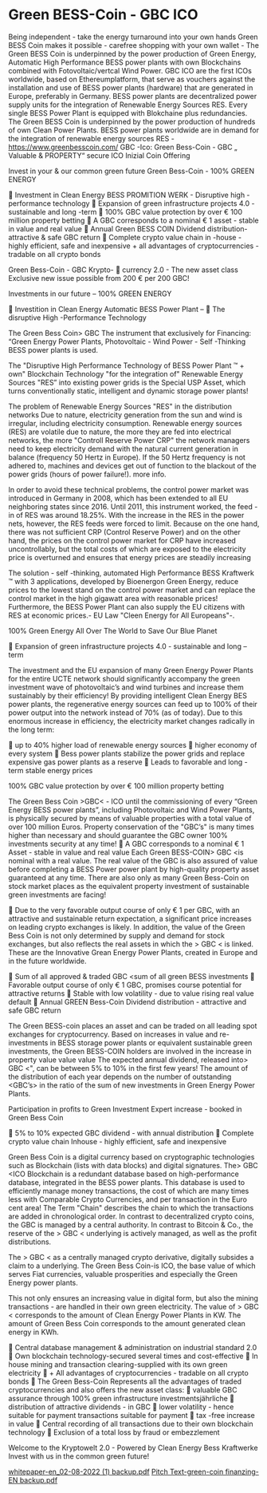 # Green BESS-Coin - GBC ICO
Being independent - take the energy turnaround into your own hands   Green BESS Coin makes it possible - carefree shopping with your own wallet - The Green BESS Coin is underpinned by the power production of Green Energy, Automatic High Performance BESS power plants with own Blockchains combined with Fotovoltaic/vertcal Wind Power. 
GBC ICO are the first ICOs worldwide, based on Ethereumplatform, that serve as vouchers against the installation and use of BESS power plants (hardware) that are generated in Europe, preferably in Germany. BESS power plants are decentralized power supply units for the integration of Renewable Energy Sources RES. Every single BESS Power Plant is equipped with Blokchaine plus redundancies. The Green BESS Coin is underpinned by the power production of hundreds of own Clean Power Plants. BESS power plants worldwide are in demand for the integration of renewable energy sources RES - https://www.greenbesscoin.com/ 
GBC -Ico: Green Bess-Coin -  GBC 
„ Valuable  & PROPERTY“  secure  ICO Inizial Coin Offering

Invest in your & our common green future 
Green Bess-Coin - 100% GREEN ENERGY

	Investment in Clean Energy BESS PROMITION WERK - Disruptive high -performance technology
	Expansion of green infrastructure projects 4.0 - sustainable and long -term
	100% GBC value protection by over € 100 million property betting
	A GBC corresponds to a nominal € 1 asset - stable in value and real value
	Annual Green BESS COIN Dividend distribution-attractive & safe GBC return
	Complete crypto value chain in -house - highly efficient, safe and inexpensive + all advantages of cryptocurrencies - tradable on all crypto bonds

Green Bess-Coin - GBC Krypto- 
 currency 2.0 - The new asset class
Exclusive new issue possible from 200 € per 200 GBC!


Investments in our future – 100% GREEN ENERGY


	Investition in Clean Energy Automatic BESS Power Plant –
	The disruptive High -Performance Technology

 The Green Bess Coin> GBC The instrument that exclusively for Financing:
“Green Energy Power Plants, Photovoltaic - Wind Power - Self -Thinking BESS power plants is used.

The "Disruptive High Performance Technology of BESS Power Plant ™ + own" Blockchain Technology "for the integration of" Renewable Energy Sources "RES” into existing power grids is the Special USP Asset, which turns conventionally static, intelligent and dynamic storage power plants!

The problem of Renewable Energy Sources "RES" in the distribution networks
Due to nature, electricity generation from the sun and wind is irregular, including electricity consumption.
Renewable energy sources (RES) are volatile due to nature, the more they are fed into electrical networks, the more "Controll Reserve Power CRP" the network managers need to keep electricity demand with the natural current generation in balance (frequency 50 Hertz in Europe). If the 50 Hertz frequency is not adhered to, machines and devices get out of function to the blackout of the power grids (hours of power failure!). more info.

In order to avoid these technical problems, the control power market was introduced in Germany in 2008, which has been extended to all EU neighboring states since 2016. Until 2011, this instrument worked, the feed -in of RES was around 18.25%. With the increase in the RES in the power nets, however, the RES feeds were forced to limit. Because on the one hand, there was not sufficient CRP (Control Reserve Power) and on the other hand, the prices on the control power market for CRP have increased uncontrollably, but the total costs of which are exposed to  the electricity price is overturned and ensures that energy prices are steadily increasing 

The solution - self -thinking, automated High Performance BESS Kraftwerk ™ with 3 applications, developed by Bioenergon Green Energy, reduce prices to the lowest stand on the control power market and can replace the control market in the high gigawatt area with reasonable prices! Furthermore, the BESS Power Plant can also supply the EU citizens with RES at economic prices.- EU Law "Cleen Energy for All Europeans"-.

100% Green Energy All Over The World to Save Our Blue Planet

 Expansion of green infrastructure projects 4.0 - sustainable and long –term

The investment and the EU expansion of many Green Energy Power Plants for the entire UCTE network should significantly accompany the green investment wave of photovoltaic’s and wind turbines and increase them sustainably by their efficiency! By providing intelligent Clean Energy BES power plants, the regenerative energy sources can feed up to 100% of their power output into the network instead of 70% (as of today). Due to this enormous increase in efficiency, the electricity market changes radically in the long term:

	up to 40% higher load of renewable energy sources
	higher economy of every system
	Bess power plants stabilize the power grids and replace expensive gas power plants as a reserve
	Leads to favorable and long -term stable energy prices

100% GBC value protection by over € 100 million property betting

The Green Bess Coin >GBC< - ICO  until the commissioning of every “Green Energy BESS power plants”, including Photovoltaic and Wind Power Plants, is physically secured by means of valuable properties with a total value of over 100 million Euros. Property conservation of the "GBC’s" is many times higher than necessary and should guarantee the GBC owner 100% investments security at any time!
	A GBC corresponds to a nominal € 1 Asset - stable in value and real value
Each Green BESS-COIN> GBC <is nominal with a real value. The real value of the GBC is also assured of value before completing a BESS Power power plant by high-quality property asset guaranteed at any time. There are also only as many Green Bess-Coin on stock market places as the equivalent property investment of sustainable green investments are facing!

	Due to the very favorable output course of only € 1 per GBC, with an attractive and sustainable return expectation, a significant price increases on leading crypto exchanges is likely. In addition, the value of the Green Bess Coin is not only determined by supply and demand for stock exchanges, but also reflects the real assets in which the > GBC < is linked. These are the Innovative Grean Energy Power Plants, created in Europe and in the future worldwide.

	Sum of all approved & traded GBC <sum of all green BESS investments
	Favorable output course of only € 1 GBC, promises course potential for attractive returns 
	Stable with low volatility - due to value rising real value default
	Annual  GREEN Bess-Coin  Dividend distribution - attractive and safe GBC return

The Green BESS-coin places an asset and can be traded on all leading spot exchanges for cryptocurrency.
Based on increases in value and re-investments in BESS storage power plants or equivalent sustainable green investments, the Green BESS-COIN holders are involved in the increase in property value value value
The expected annual dividend, released into> GBC <", can be between 5% to 10% in the first few years!
The amount of the distribution of each year depends on the number of outstanding <GBC’s> in the ratio of the sum of new investments in Green Energy Power Plants.

Participation in profits to Green Investment Expert increase - booked in Green Bess Coin

	5% to 10% expected GBC dividend - with annual distribution
	Complete crypto value chain Inhouse -  highly efficient, safe and inexpensive

Green Bess Coin is a digital currency based on cryptographic technologies such as Blockchain (lists with data blocks) and digital signatures. The> GBC <ICO Blockchain is a redundant database based on high-performance database, integrated in the BESS power plants.
This database is used to efficiently manage money transactions, the cost of which are many times less with Comparable Crypto Currencies, and per transaction in the Euro cent area! The Term "Chain" describes the chain to which the transactions are added in chronological order.
In contrast to decentralized crypto coins, the GBC is managed by a central authority. In contrast to Bitcoin & Co., the reserve of the > GBC < underlying is actively managed, as well as the profit distributions.

The > GBC < as a centrally managed crypto derivative, digitally subsides a claim to a underlying.
The Green Bess Coin-is ICO, the base value of which serves Fiat currencies, valuable prosperities and especially the Green Energy power plants.

 This not only ensures an increasing value in digital form, but also the mining transactions - are handled in their own green electricity. The value of  > GBC < corresponds to the amount of Clean Energy Power Plants in KW. The amount of Green Bess Coin corresponds to the amount generated clean energy in KWh.

	Central database management & administration on industrial standard 2.0
	Own blockchain technology-secured several times and cost-effective
	In house mining and transaction clearing-supplied with its own green electricity 
	+ All advantages of cryptocurrencies - tradable on all crypto bonds
	The Green Bess-Coin  Represents all the advantages of traded cryptocurrencies and also offers the new asset class:
	valuable GBC assurance through 100% green infrastructure investmentsjährliche 
	distribution of attractive dividends - in GBC
	lower volatility - hence suitable for payment transactions suitable for payment
	tax -free increase in value
	Central recording of all transactions due to their own blockchain technology 
	Exclusion of a total loss by fraud or embezzlement

Welcome to the Kryptowelt 2.0 - Powered by Clean Energy Bess Kraftwerke
Invest with us in the common green future!

[whitepaper-en_02-08-2022 (1) backup.pdf](https://github.com/peterbusca/BESS-Coin-ICO/files/9482302/whitepaper-en_02-08-2022.1.backup.pdf)
[Pitch Text-green-coin finanzing-EN backup.pdf](https://github.com/peterbusca/BESS-Coin-ICO/files/9482307/Pitch.Text-green-coin.finanzing-EN.backup.pdf)


